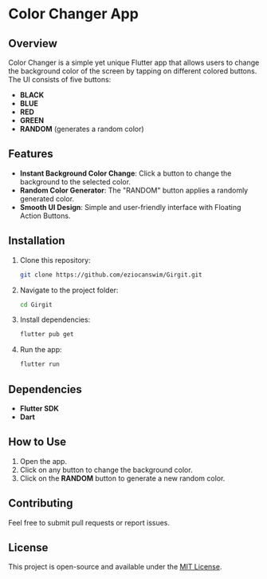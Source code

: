 # Color Changer App

## Overview
Color Changer is a simple yet unique Flutter app that allows users to change the background color of the screen by tapping on different colored buttons. The UI consists of five buttons:
- **BLACK**  
- **BLUE**  
- **RED**  
- **GREEN**  
- **RANDOM** (generates a random color)

## Features
- **Instant Background Color Change**: Click a button to change the background to the selected color.
- **Random Color Generator**: The "RANDOM" button applies a randomly generated color.
- **Smooth UI Design**: Simple and user-friendly interface with Floating Action Buttons.

## Installation
1. Clone this repository:
   ```sh
   git clone https://github.com/eziocanswim/Girgit.git
   ```
2. Navigate to the project folder:
   ```sh
   cd Girgit
   ```
3. Install dependencies:
   ```sh
   flutter pub get
   ```
4. Run the app:
   ```sh
   flutter run
   ```

## Dependencies
- **Flutter SDK**
- **Dart**

## How to Use
1. Open the app.
2. Click on any button to change the background color.
3. Click on the **RANDOM** button to generate a new random color.

## Contributing
Feel free to submit pull requests or report issues.

## License
This project is open-source and available under the [MIT License](LICENSE).

